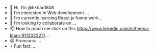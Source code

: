 - 👋 Hi, I’m @hkhan1808
- 👀 I’m interested in Web development ...
- 🌱 I’m currently learning React.js frame work...
- 💞️ I’m looking to collaborate on ...
- 📫 How to reach me  click on this https://www.linkedin.com/in/heena-khan-911202227/...
- 😄 Pronouns: ...
- ⚡ Fun fact: ...

<!---
hkhan1808/hkhan1808 is a ✨ special ✨ repository because its `README.md` (this file) appears on your GitHub profile.
You can click the Preview link to take a look at your changes.
--->
